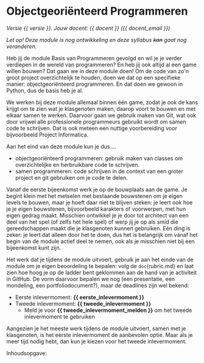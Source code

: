 # Objectgeoriënteerd Programmeren

<!-- Deze regel niet wijzigen! -->
*Versie {{ versie }}. Jouw docent: {{ docent }} ({{ docent_email }})*

*Let op! Deze module is nog ontwikkeling en deze syllabus ~~kan~~ gaat nog veranderen.*

Heb jij de module Basis van Programmeren gevolgd en wil je je verder verdiepen in de wereld van programmeren? En heb jij ook altijd al een game willen bouwen? Dat gaan we in deze module doen! Om de code van zo'n groot project overzichtelijk te houden, doen we dat op een specifieke manier: objectgeoriënteerd programmeren. En dat doen we gewoon in Python, dus de basis heb je al.

We werken bij deze module allemaal binnen één game, zodat je ook de kans krijgt om te zien wat je klasgenoten maken, daarop voort te bouwen en met elkaar samen te werken. Daarvoor gaan we gebruik maken van Git, wat ook door vrijwel alle professionele programmeurs gebruikt wordt om samen code te schrijven. Dat is ook meteen een nuttige voorbereiding voor bijvoorbeeld Project Informatica.

Aan het eind van deze module kun je dus ...

- objectgeoriënteerd programmeren: gebruik maken van classes om overzichtelijke en herbruikbare code te schrijven.
- samen programmeren: code schrijven in de context van een groter project en git gebruiken om je code te delen.

Vanaf de eerste bijeenkomst werk je op de bouwplaats aan de game. Je begint klein met het metselen met bestaande bouwstenen om je eigen levels te bouwen, maar je hoeft daar niet te blijven steken: je leert ook hoe je je eigen bouwstenen, bijvoorbeeld karakters of voorwerpen, met hun eigen gedrag maakt. Misschien ontwikkel je je door tot architect van een deel van het spel (of zelfs het hele spel) of werp jij je op als smid die gereedschappen maakt die je klasgenoten kunnen gebruiken. Eén ding is zeker: je leert dat alleen door het te doen, dus het is belangrijk om vanaf het begin van de module actief deel te nemen, ook als je misschien niet bij een bijeenkomst kunt zijn.

Het werk dat je tijdens de module uitvoert, gebruik je aan het einde van de module om je eigen beoordeling te bepalen: volg de `doc`{rubric.md} en laat zien hoe hoog je op de ladder bent geklommen aan de hand van je activiteit in GitHub. De vorm daarvoor bepalen we nog (een presentatie, een mondeling, een portfoliodocument?), maar de deadlines zijn wel bekend:

- Eerste inlevermoment: **{{ eerste_inlevermoment }}**
- Tweede inlevermoment: **{{ tweede_inlevermoment }}**
  - Meld je voor **{{ tweede_inlevermoment_melden }}** om het tweede inlevermoment te gebruiken

Aangezien je het meeste werk tijdens de module uitvoert, samen met je klasgenoten, is het eerste inlevermoment de aanbevolen optie. Maar als je meer tijd nodig hebt, dan kun je kiezen voor het tweede inlevermoment.

Inhoudsopgave:

```{tableofcontents}
```
